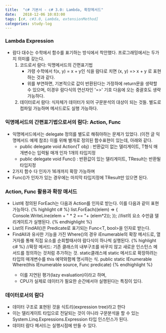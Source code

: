 ```yaml
---
title:  "c# 기본서 - c# 3.0: Lambda, 확장메서드"
date:   2018-12-06 10:03:00
tags: [c#, c#3.0, Lambda, extensionMethod]
categories: study-log
---
```


### Lambda Expression
- 람다 대수는 수학에서 함수를 표기하는 방식에서 착안했다. 프로그래밍에서는 두가지 의미를 갖는다.
    1. 코드로서 람다: 익명메서드의 간편표기법
        - 가령 수학에서 f(x, y) = x + y인 식을 람다로 치면 (x, y) => x + y 로 표현하는 것과 같다.
        - 위를 부연하면, 기본적으로 값이 반환된다는 가정하에 return문을 생략할 수 있으며, 이경우 람다식의 연산자인 '=>' 기호 다음에 오는 중괄호도 생략 가능하다.
    2. 데이터로서 람다: 식자체가 데이터가 되어 구문분석의 대상이 되는 것들. 별도로 컴파일 가능하며 메서드로도 실행 가능하다.


### 익명메서드의 간편표기법으로서의 람다: Action<T>, Func<TResult>
- 익명메서드에서는 delegate 정의를 별도로 해줘야하는 문제가 있었다. (이전 글 익명메서드 예제 참조) 이를 위해 별개로 정의된 함수표현이 있는데, 아래와 같다.
    - public delegate void Action<T>(T obj) : 반환값이 없는 델리게이트, T형식 매개변수는 입력될 매개 인자 1개의 타입지정
    - public delegate void Func<TResult>() : 반환값이 있는 델리게이트, TResult는 반환될 타입지정
- 2가지 함수 다 인자가 16개까지 확장 가능하며
- Func<TResult>()가 인자가 있는 경우에는 마지막 타입지정에 TResult만 있으면 된다.


### Action<T>, Func<TResult> 활용과 확장 매서드
- List<T>에 정의된 ForEach는 다음과 Action<T>를 인자로 받는다. 이를 다음과 같이 표현 가능하다.
    {% highlight c# %}
    list.ForEach((elem) => { Console.WriteLine(elem + " * 2 == "+ (elem*2)); }); //list의 요소 수만큼 델리게이트가 실행된다.
    {% endhighlight %}
- List<T>의 FindAll()은 Predicate<T>로 표기되는 Func<T, bool>을 인자로 받는다.
- FindAll과 유사한 기능을 가진 Where()의 경우 iEnumerable<TSource>의 확장 메서드로, 열거자를 통해 직접 요소를 순회할때서야 람다식이 하나씩 실행된다.
    {% highlight c# %}
    //확장 메서드: 기존 클래스의 내부구조를 바꾸지 않고 새로운 인스턴스 메서드를 정의하는 것처럼 추가하는 것. static클래스에 static 메서드로 확장하려는 타입의 매개변수를 this 예약와함께 명시하는 식.
    public static IEnumerable<TSource> Where<TSource>(this IEnumerable<TSource> source, Func<TSoucem bool> predicate)
    {% endhighlight %}
    - 이를 지연된 평가(lazy evaluation)이라고 하며,
    - CPU가 실제로 데이터가 필요한 순간에서야 실행된다는 특징이 있다.



### 데이터로서의 람다
- 데이터 구조로 표현된 것을 식트리(expression tree)라고 한다
- 이는 델리게이트 타입으로 전달되는 것이 아니라 구문분석을 할 수 있는 System.Linq.Expressions.Expression 타입 인스턴스가 된다.
- 데이터 람다 메서드는 실행시점에 만들 수 있다.

